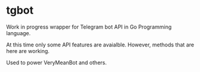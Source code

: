 # tgbot
Work in progress wrapper for Telegram bot API in Go Programming language.


At this time only some API features are avaialble. However, methods that are here are working.

Used to power VeryMeanBot and others.
